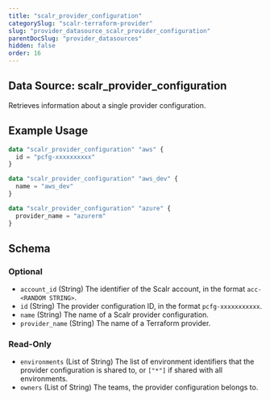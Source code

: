 ```yaml
---
title: "scalr_provider_configuration"
categorySlug: "scalr-terraform-provider"
slug: "provider_datasource_scalr_provider_configuration"
parentDocSlug: "provider_datasources"
hidden: false
order: 16
---
```

## Data Source: scalr_provider_configuration

Retrieves information about a single provider configuration.

## Example Usage

```terraform
data "scalr_provider_configuration" "aws" {
  id = "pcfg-xxxxxxxxxx"
}

data "scalr_provider_configuration" "aws_dev" {
  name = "aws_dev"
}

data "scalr_provider_configuration" "azure" {
  provider_name = "azurerm"
}
```

<!-- schema generated by tfplugindocs -->
## Schema

### Optional

- `account_id` (String) The identifier of the Scalr account, in the format `acc-<RANDOM STRING>`.
- `id` (String) The provider configuration ID, in the format `pcfg-xxxxxxxxxxx`.
- `name` (String) The name of a Scalr provider configuration.
- `provider_name` (String) The name of a Terraform provider.

### Read-Only

- `environments` (List of String) The list of environment identifiers that the provider configuration is shared to, or `["*"]` if shared with all environments.
- `owners` (List of String) The teams, the provider configuration belongs to.
